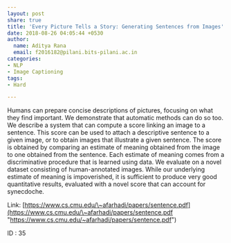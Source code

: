 ```yaml
---
layout: post
share: true
title: 'Every Picture Tells a Story: Generating Sentences from Images'
date: 2018-08-26 04:05:44 +0530
author:
  name: Aditya Rana
  email: f2016182@pilani.bits-pilani.ac.in
categories:
- NLP
- Image Captioning
tags:
- Hard

---
```

Humans can prepare concise descriptions of pictures, focusing on what they find important. We demonstrate that automatic methods can do so too. We describe a system that can compute a score linking an image to a sentence. This score can be used to attach a descriptive sentence to a given image, or to obtain images that illustrate a given sentence. The score is obtained by comparing an estimate of meaning obtained from the image to one obtained from the sentence. Each estimate of meaning comes from a discriminative procedure that is learned using data. We evaluate on a novel dataset consisting of human-annotated images. While our underlying estimate of meaning is impoverished, it is sufficient to produce very good quantitative results, evaluated with a novel score that can account for synecdoche.

Link: [https://www.cs.cmu.edu/\~afarhadi/papers/sentence.pdf](https://www.cs.cmu.edu/\~afarhadi/papers/sentence.pdf "https://www.cs.cmu.edu/~afarhadi/papers/sentence.pdf")

ID : 35